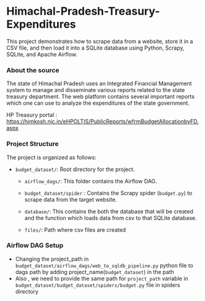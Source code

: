 # Himachal-Pradesh-Treasury-Expenditures

This project demonstrates how to scrape data from a website, store it in a CSV file, and then load it into a SQLite database using Python, Scrapy, SQLite, and Apache Airflow.

### About the source
The state of Himachal Pradesh uses an Integrated Financial Management system to manage and disseminate various reports related to the state treasury department. The web platform contains several important reports which one can use to analyze the expenditures of the state government. 

HP Treasury portal : https://himkosh.nic.in/eHPOLTIS/PublicReports/wfrmBudgetAllocationbyFD.aspx

### Project Structure 

The project is organized as follows:

- `budget_dataset/`: Root directory for the project.

    - `airflow_dags/`: This folder contains the Airflow DAG.
    -  `budget_dataset/spider` : Contains the Scrapy spider (`budget.py`) to scrape data from the target website.
    
    - `database/`: This contains the both the database that will be created and the function which loads data from csv to that SQLite database. 
    - `files/`:  Path where csv files are created 

### Airflow DAG Setup 

- Changing the project_path in `budget_dataset/airflow_dags/web_to_sqldb_pipeline.py` python file to dags path by adding  project_name(`budget_dataset`) in the path
- Also , we need to provide the same path for `project_path` variable in `budget_dataset/budget_dataset/spiders/budget.py` file in spiders directory
